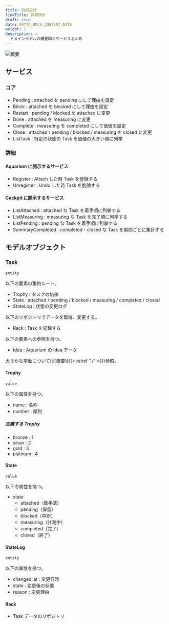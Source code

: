 ```yaml
---
title: 詳細設計
linkTitle: 詳細設計
draft: true
date: GETTO_DOCS_CONTENT_DATE
weight: 1
description: >
  ドメインモデルの概要図とサービスまとめ
---
```


![概要](abstract.png)


## サービス

### コア

- Pending : attached を pending にして理由を設定
- Block : attached を blocked にして理由を設定
- Restart : pending / blocked を attached に変更
- Done : attached を measuring に変更
- Complete : measuring を completed にして価値を設定
- Close : attached / pending / blocked / measuring を closed に変更
- ListTask : 特定の状態の Task を価値の大きい順に列挙


### 詳細

#### Aquarium に開示するサービス

- Register : Attach した時 Task を登録する
- Unregister : Undo した時 Task を削除する


#### Cockpit に開示するサービス

- ListAttached : attached な Task を着手順に列挙する
- ListMeasuring : measuring な Task を完了順に列挙する
- ListPending : pending な Task を着手順に列挙する
- SummaryCompleted : completed・closed な Task を期間ごとに集計する


## モデルオブジェクト

### Task

`entity`

以下の要素の集約ルート。

- Trophy : タスクの価値
- State : attached / pending / blocked / measuring / completed / closed
- StateLog : 状態の変更ログ

以下のリポジトリでデータを取得、変更する。

- Rack : Task を記録する

以下の要素への参照を持つ。

- Idea : Aquarium の Idea データ

大まかな挙動については[概要]({{< relref "./" >}})参照。


#### Trophy

`value`

以下の属性を持つ。

- name : 名称
- number : 順列


##### 定義する Trophy

- bronze : 1
- silver : 2
- gold : 3
- platinum : 4


#### State

`value`

以下の属性を持つ。

- state
  - attached（着手済）
  - pending（保留）
  - blocked（中断）
  - measuring（計測中）
  - completed（完了）
  - closed（終了）


#### StateLog

`entity`

以下の属性を持つ。

- changed_at : 変更日時
- state : 変更後の状態
- reason : 変更理由


#### Rack

- Task データのリポジトリ

